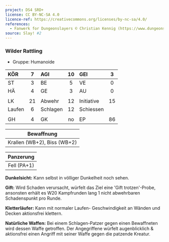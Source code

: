 ```yaml
---
project: DS4 SRD+
license: CC BY-NC-SA 4.0
licence-ref: https://creativecommons.org/licenses/by-nc-sa/4.0/
references: 
  - Fanwerk for Dungeonslayers © Christian Kennig (https://www.dungeonslayers.net/)
source: Slay! #2
---
```


### Wilder Rattling

- Gruppe: Humanoide

| KÖR    |  7  | AGI      | 10  | GEI        |  3  |
| :----- | :-: | :------- | :-: | :--------- | :-: |
| ST     |  3  | BE       |  5  | VE         |  0  |
| HÄ     |  4  | GE       |  3  | AU         |  0  |
|        |     |          |     |            |     |
| LK     | 21  | Abwehr   | 12  | Initiative | 15  |
| Laufen |  6  | Schlagen | 12  | Schiessen  |     |
|        |     |          |     |            |     |
| GH     |  4  | GK       | no  | EP         | 86  |

|         Bewaffnung          |
| :-------------------------: |
| Krallen (WB+2), Biss (WB+2) |

|  Panzerung  |
| :---------: |
| Fell (PA+1) |

**Dunkelsicht:** Kann selbst in völliger Dunkelheit noch sehen.

**Gift:** Wird Schaden verursacht, würfelt das Ziel eine 'Gift trotzen'-Probe, ansonsten erhält es W20 Kampfrunden lang 1 nicht abwehrbaren Schadenspunkt pro Runde.

**Kletterläufer:** Kann mit normaler Laufen- Geschwindigkeit an Wänden und Decken aktionsfrei klettern.

**Natürliche Waffen:** Bei einem Schlagen-Patzer gegen einen Bewaffneten wird dessen Waffe getroffen. Der Angegriffene würfelt augenblicklich & aktionsfrei einen Angriff mit seiner Waffe gegen die patzende Kreatur.

